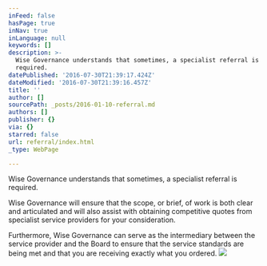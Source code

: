 ```yaml
---
inFeed: false
hasPage: true
inNav: true
inLanguage: null
keywords: []
description: >-
  Wise Governance understands that sometimes, a specialist referral is
  required. 
datePublished: '2016-07-30T21:39:17.424Z'
dateModified: '2016-07-30T21:39:16.457Z'
title: ''
author: []
sourcePath: _posts/2016-01-10-referral.md
authors: []
publisher: {}
via: {}
starred: false
url: referral/index.html
_type: WebPage

---
```

Wise Governance understands that sometimes, a specialist referral is required. 

Wise Governance will ensure that the scope, or brief, of work is both clear and articulated and will also assist with obtaining competitive quotes from specialist service providers for your consideration. 

Furthermore, Wise Governance can serve as the intermediary between the service provider and the Board to ensure that the service standards are being met and that you are receiving exactly what you ordered.
![](https://s3-us-west-2.amazonaws.com/the-grid-img/p/08ef1e11ef39b872a33d21cc28a988e044aaddea.png)